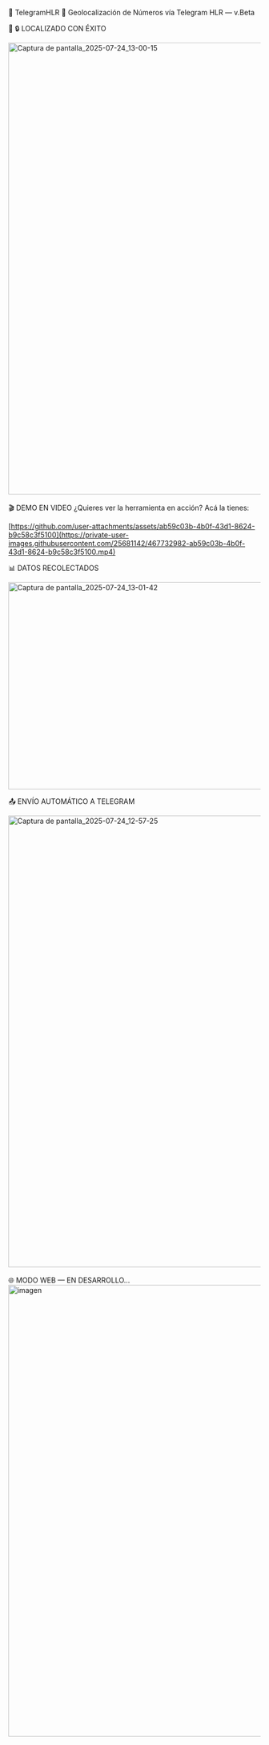 🚨 TelegramHLR 🚨
Geolocalización de Números vía Telegram HLR — v.Beta

📍 🔒 LOCALIZADO CON ÉXITO

<img width="1600" height="900" alt="Captura de pantalla_2025-07-24_13-00-15" src="https://github.com/user-attachments/assets/92c37aca-3ef7-4104-bd64-5e5803546321" />
<br>
<br>
🎬 DEMO EN VIDEO
¿Quieres ver la herramienta en acción? Acá la tienes:

[https://github.com/user-attachments/assets/ab59c03b-4b0f-43d1-8624-b9c58c3f5100](https://private-user-images.githubusercontent.com/25681142/467732982-ab59c03b-4b0f-43d1-8624-b9c58c3f5100.mp4)

📊 DATOS RECOLECTADOS

<img width="710" height="413" alt="Captura de pantalla_2025-07-24_13-01-42" src="https://github.com/user-attachments/assets/c99b85b0-9a2a-4599-a939-3d93bd5dbd03" />

📤 ENVÍO AUTOMÁTICO A TELEGRAM

<img width="1600" height="900" alt="Captura de pantalla_2025-07-24_12-57-25" src="https://github.com/user-attachments/assets/741ecd24-181c-41b1-ad54-baf3209fc3e6" />

<br>
<br>
🌐 MODO WEB — EN DESARROLLO...

<img width="1600" height="900" alt="imagen" src="https://github.com/user-attachments/assets/618fa4ba-ba63-4dde-8783-d74f157e8021" />
